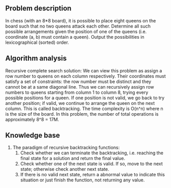 ## Problem description

In chess (with an 8*8 board), it is possible to place eight queens on the board such that no two queens attack each other. Determine all such possible arrangements given the position of one of the queens (i.e. coordinate (a, b) must contain a queen). Output the possibilities in lexicographical (sorted) order.

## Algorithm analysis

Recursive complete search solution:
We can view this problem as assign a row number to queens on each column respectively. Their coordinates must satisfy a set of constraints: the row number must be distinct and they cannot be at a same diagonal line.
Thus we can recursively assign row numbers to queens starting from column 1 to column 8, trying every possible positions for a queen. If one position is not valid, we go back to try another position; if valid, we continue to arrange the queen on the next column. This is called backtracking.
The time complexity is O(n^n) where n is the size of the board. In this problem, the number of total operations is approximately 8^8 = 17M.

## Knowledge base

1. The paradigm of recursive backtracking functions:
   1. Check whether we can terminate the backtracking, i.e. reaching the final state for a solution and return the final value.
   2. Check whether one of the next state is valid. If so, move to the next state; otherwise check another next state.
   3. If there is no valid next state, return a abnormal value to indicate this situation or just finish the function, not returning any value.